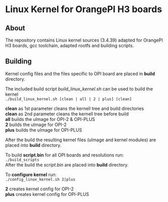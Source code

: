 Linux Kernel for OrangePI H3 boards
===================================

About
-----

The repository contains Linux kernel sources (3.4.39) adapted for OrangePI H3 boards, gcc toolchain, adapted rootfs and building scripts.

Building
--------

Kernel config files and the files specific to OPI board are placed in **build** directory.

The included build script *build_linux_kernel.sh* can be used to build the kernel<br />
`./build_linux_kernel.sh [clean | all | 2 | plus] [clean]`

**clean** as 1st parameter cleans the kernell tree and build directories<br />
**clean** as 2nd parameter cleans the kernell tree before build<br />
**all** builds the uImage for OPI-2 & OPI-PLUS<br />
**2** builds the uImage for OPI-2<br />
**plus** builds the uImage for OPI-PLUS<br />

After the build the resulting kernel files (uImage and kernel modules) are placed into **build** directory.

To build **script.bin** for all OPI boards and resolutions run:<br />
`./build_scripts`<br />
After the build the *script.bin* are placed into **build** directory.

To **configure kernel** run:<br />
`./config_linux_kernel.sh 2|plus`

**2** creates kernel config for OPI-2<br />
**plus** creates kernel config for OPI-PLUS<br />
